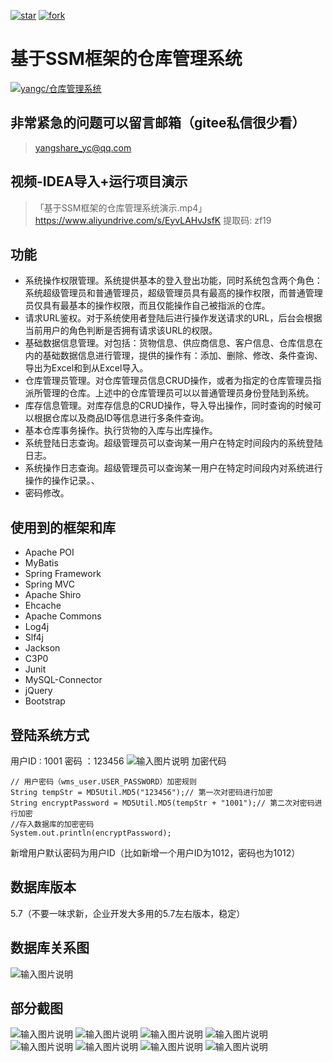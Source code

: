<a href='https://gitee.com/yangshare/warehouseManager/stargazers'><img src='https://gitee.com/yangshare/warehouseManager/badge/star.svg?theme=white' alt='star'></img></a>
<a href='https://gitee.com/yangshare/warehouseManager/members'><img src='https://gitee.com/yangshare/warehouseManager/badge/fork.svg?theme=white' alt='fork'></img></a>

# 基于SSM框架的仓库管理系统


[![yangc/仓库管理系统](https://gitee.com/yangshare/warehouseManager/widgets/widget_card.svg?colors=4183c4,ffffff,ffffff,e3e9ed,666666,9b9b9b)](https://gitee.com/yangshare/warehouseManager)

## 非常紧急的问题可以留言邮箱（gitee私信很少看）

> yangshare_yc@qq.com

## 视频-IDEA导入+运行项目演示

> 「基于SSM框架的仓库管理系统演示.mp4」https://www.aliyundrive.com/s/EyvLAHvJsfK 提取码: zf19

## 功能

* 系统操作权限管理。系统提供基本的登入登出功能，同时系统包含两个角色：系统超级管理员和普通管理员，超级管理员具有最高的操作权限，而普通管理员仅具有最基本的操作权限，而且仅能操作自己被指派的仓库。
* 请求URL鉴权。对于系统使用者登陆后进行操作发送请求的URL，后台会根据当前用户的角色判断是否拥有请求该URL的权限。
* 基础数据信息管理。对包括：货物信息、供应商信息、客户信息、仓库信息在内的基础数据信息进行管理，提供的操作有：添加、删除、修改、条件查询、导出为Excel和到从Excel导入。
* 仓库管理员管理。对仓库管理员信息CRUD操作，或者为指定的仓库管理员指派所管理的仓库。上述中的仓库管理员可以以普通管理员身份登陆到系统。
* 库存信息管理。对库存信息的CRUD操作，导入导出操作，同时查询的时候可以根据仓库以及商品ID等信息进行多条件查询。
* 基本仓库事务操作。执行货物的入库与出库操作。
* 系统登陆日志查询。超级管理员可以查询某一用户在特定时间段内的系统登陆日志。
* 系统操作日志查询。超级管理员可以查询某一用户在特定时间段内对系统进行操作的操作记录。、
* 密码修改。



## 使用到的框架和库

* Apache POI
* MyBatis
* Spring Framework
* Spring MVC
* Apache Shiro
* Ehcache
* Apache Commons
* Log4j
* Slf4j
* Jackson
* C3P0
* Junit
* MySQL-Connector
* jQuery
* Bootstrap
## 登陆系统方式
用户ID : 1001
密码 ：123456
![输入图片说明](https://images.gitee.com/uploads/images/2020/0106/172938_7e1c90d9_736072.png "屏幕截图.png")
加密代码
```
// 用户密码（wms_user.USER_PASSWORD）加密规则
String tempStr = MD5Util.MD5("123456");// 第一次对密码进行加密
String encryptPassword = MD5Util.MD5(tempStr + "1001");// 第二次对密码进行加密
//存入数据库的加密密码
System.out.println(encryptPassword);
```
新增用户默认密码为用户ID（比如新增一个用户ID为1012，密码也为1012）

## 数据库版本
5.7（不要一味求新，企业开发大多用的5.7左右版本，稳定）

## 数据库关系图
![输入图片说明](https://gitee.com/uploads/images/2018/0412/194935_92258b3b_736072.png "Diagram 1.png")

## 部分截图
![输入图片说明](https://images.gitee.com/uploads/images/2020/0106/173158_70c3cba9_736072.png "WMS-截图1.PNG")
![输入图片说明](https://images.gitee.com/uploads/images/2020/0106/173225_8869b802_736072.png "MWS-截图2.PNG")
![输入图片说明](https://images.gitee.com/uploads/images/2020/0106/173239_39be69c7_736072.png "WMS-截图3.PNG")
![输入图片说明](https://images.gitee.com/uploads/images/2020/0106/173247_db6a6bdf_736072.png "WMS-截图4.PNG")
![输入图片说明](https://images.gitee.com/uploads/images/2020/0106/173256_8b7d7df4_736072.png "WMS-截图5.PNG")
![输入图片说明](https://images.gitee.com/uploads/images/2020/0106/173311_53b058f8_736072.png "WMS-截图7.PNG")
![输入图片说明](https://images.gitee.com/uploads/images/2020/0106/173321_f828f801_736072.png "WMS-截图8.PNG")
![输入图片说明](https://images.gitee.com/uploads/images/2020/0106/173328_41f84519_736072.png "WMS-截图9.PNG")
